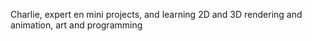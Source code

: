 Charlie, expert en mini projects, and learning 2D and 3D rendering and animation, art and programming

<!---
charliecharx/charliecharx is a ✨ special ✨ repository because its `README.md` (this file) appears on your GitHub profile.
You can click the Preview link to take a look at your changes.
--->
